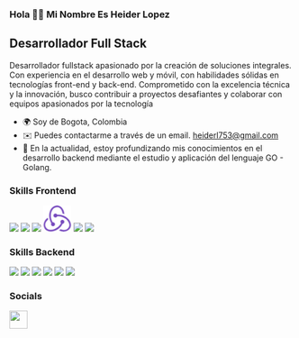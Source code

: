 ### Hola 👋🏻 Mi Nombre Es Heider Lopez
 
Desarrollador Full Stack 
-----------------------------
Desarrollador fullstack apasionado por la creación de soluciones integrales. Con experiencia en el desarrollo web y móvil, con habilidades sólidas en tecnologías front-end y back-end. Comprometido con la excelencia técnica y la innovación, busco contribuir a proyectos desafiantes y colaborar con equipos apasionados por la tecnología

*   🌍  Soy de Bogota, Colombia
*   ✉️  Puedes contactarme a través de un email. [heiderl753@gmail.com](mailto:heiderl753@gmail.com)
*   🌱  En la actualidad, estoy profundizando mis conocimientos en el desarrollo backend mediante el estudio y aplicación del lenguaje GO - Golang.

### Skills Frontend
<p align="left">
 <a href="https://developer.mozilla.org/en-US/docs/Web/JavaScript" target="_blank" rel="noreferrer"><img src ="http://3con14.biz/code/_data/js/intro/js-logo.png" width="50" /></a>
 <a href="https://www.typescriptlang.org/" target="_blank" rel="noreferrer"><img src="https://raw.githubusercontent.com/remojansen/logo.ts/master/ts.jpg" width="50" /></a>
 <a href="https://reactjs.org/" target="_blank" rel="noreferrer"><img src="https://raw.githubusercontent.com/danielcranney/readme-generator/main/public/icons/skills/react-colored.svg" width="50" /></a>
 <a href="http://redux.js.org" target="_blank" rel="noreferrer"><img src="https://github.com/MarioTerron/logo-images/blob/master/logos/redux.png" width="50" /></a>
 <a href="https://developer.mozilla.org/en-US/docs/Glossary/HTML5" target="_blank" rel="noreferrer"><img src="https://raw.githubusercontent.com/danielcranney/readme-generator/main/public/icons/skills/css3-colored.svg" width="50" /></a>
 <a href="https://www.w3.org/TR/CSS/#css" target="_blank" rel="noreferrer"><img src="https://raw.githubusercontent.com/danielcranney/readme-generator/main/public/icons/skills/html5-colored.svg" width="50" /></a>
</p>


### Skills Backend
<p align="lefts">
 <a href="https://go.dev/" target="_blank" rel="noreferrer"><img src="https://go.dev/blog/go-brand/Go-Logo/PNG/Go-Logo_Aqua.png" width="50" /></a>
 <a href="https://docs.gofiber.io/" target="_blank" rel="noreferrer"><img src="https://docs.gofiber.io/img/logo-dark.svg" width="50" /></a>
 <a href="https://nodejs.org/en/" target="_blank" rel="noreferrer"><img src="https://raw.githubusercontent.com/danielcranney/readme-generator/main/public/icons/skills/nodejs-colored.svg" width="50" /></a>
 <a href="http://expressjs.com/" target="_blank" rel="noreferrer"><img src="https://raw.githubusercontent.com/danielcranney/readme-generator/main/public/icons/skills/express-colored.svg" width="50" /></a>
 <a href="https://www.postgresql.org/" target="_blank" rel="noreferrer"><img src="https://github.com/jalbertsr/logo-badge-images/blob/master/img/rsz_postgresql.png" width="50" /></a>
 <a href="https://www.mongodb.com/docs/" target="_blank" rel="noreferrer"><img src="https://cdn.worldvectorlogo.com/logos/mongodb-icon-2.svg" width="50" /></a>
</p>

### Socials
<p align="left"> 
<a href="https://www.linkedin.com/in/heider-lopez-b71a09217/" target="_blank" rel="noreferrer"><img src="https://raw.githubusercontent.com/danielcranney/readme-generator/main/public/icons/socials/linkedin.svg" width="32" height="32" /></a>
